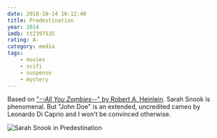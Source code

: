 ```yaml
---
date: 2018-10-14 16:12:40
title: Predestination
year: 2014
imdb: tt2397535
rating: A-
category: media
tags:
    - movies
    - scifi
    - suspense
    - mystery
---
```


Based on ["_--All You Zombies--_" by Robert A. Heinlein](/static/a/all_you_zombies.html). Sarah Snook is phenomenal. But "John Doe" is an extended, uncredited cameo by Leonardo Di Caprio and I won't be convinced otherwise.

![Sarah Snook in Predestination](/static/s/sarah_snook.jpg)

